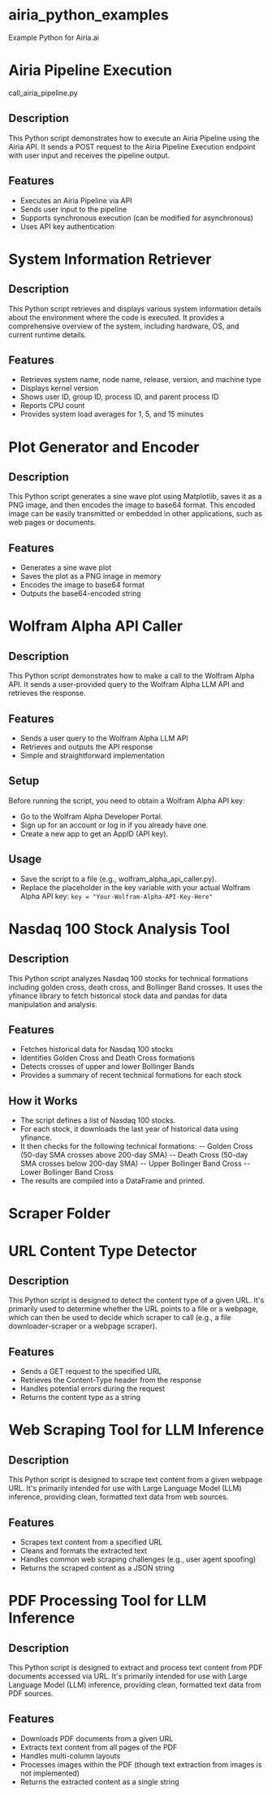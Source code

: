 # airia_python_examples
Example Python for Airia.ai

# Airia Pipeline Execution
call_airia_pipeline.py  
  
## Description
This Python script demonstrates how to execute an Airia Pipeline using the Airia API. It sends a POST request to the Airia Pipeline Execution endpoint with user input and receives the pipeline output.

## Features
- Executes an Airia Pipeline via API
- Sends user input to the pipeline
- Supports synchronous execution (can be modified for asynchronous)
- Uses API key authentication

# System Information Retriever
## Description
This Python script retrieves and displays various system information details about the environment where the code is executed. It provides a comprehensive overview of the system, including hardware, OS, and current runtime details.
  
## Features
- Retrieves system name, node name, release, version, and machine type
- Displays kernel version
- Shows user ID, group ID, process ID, and parent process ID
- Reports CPU count
- Provides system load averages for 1, 5, and 15 minutes

# Plot Generator and Encoder
## Description
This Python script generates a sine wave plot using Matplotlib, saves it as a PNG image, and then encodes the image to base64 format. This encoded image can be easily transmitted or embedded in other applications, such as web pages or documents.
  
## Features
- Generates a sine wave plot
- Saves the plot as a PNG image in memory
- Encodes the image to base64 format
- Outputs the base64-encoded string

# Wolfram Alpha API Caller
## Description
This Python script demonstrates how to make a call to the Wolfram Alpha API. It sends a user-provided query to the Wolfram Alpha LLM API and retrieves the response.
  
## Features
- Sends a user query to the Wolfram Alpha LLM API
- Retrieves and outputs the API response
- Simple and straightforward implementation
  
## Setup
Before running the script, you need to obtain a Wolfram Alpha API key:
- Go to the Wolfram Alpha Developer Portal.
- Sign up for an account or log in if you already have one.
- Create a new app to get an AppID (API key).
  
## Usage
- Save the script to a file (e.g., wolfram_alpha_api_caller.py).
- Replace the placeholder in the key variable with your actual Wolfram Alpha API key:
```key = "Your-Wolfram-Alpha-API-Key-Here"```
  
# Nasdaq 100 Stock Analysis Tool
## Description
This Python script analyzes Nasdaq 100 stocks for technical formations including golden cross, death cross, and Bollinger Band crosses. It uses the yfinance library to fetch historical stock data and pandas for data manipulation and analysis.
  
## Features
- Fetches historical data for Nasdaq 100 stocks
- Identifies Golden Cross and Death Cross formations
- Detects crosses of upper and lower Bollinger Bands
- Provides a summary of recent technical formations for each stock

## How it Works
- The script defines a list of Nasdaq 100 stocks.
- For each stock, it downloads the last year of historical data using yfinance.
- It then checks for the following technical formations:
-- Golden Cross (50-day SMA crosses above 200-day SMA)
-- Death Cross (50-day SMA crosses below 200-day SMA)
-- Upper Bollinger Band Cross
-- Lower Bollinger Band Cross
- The results are compiled into a DataFrame and printed.

# Scraper Folder
  
# URL Content Type Detector
## Description
This Python script is designed to detect the content type of a given URL. It's primarily used to determine whether the URL points to a file or a webpage, which can then be used to decide which scraper to call (e.g., a file downloader-scraper or a webpage scraper).  
  
## Features
- Sends a GET request to the specified URL  
- Retrieves the Content-Type header from the response  
- Handles potential errors during the request  
- Returns the content type as a string  
  
# Web Scraping Tool for LLM Inference
## Description
This Python script is designed to scrape text content from a given webpage URL. It's primarily intended for use with Large Language Model (LLM) inference, providing clean, formatted text data from web sources.  
  
## Features  
- Scrapes text content from a specified URL  
- Cleans and formats the extracted text  
- Handles common web scraping challenges (e.g., user agent spoofing)  
- Returns the scraped content as a JSON string

# PDF Processing Tool for LLM Inference
## Description
This Python script is designed to extract and process text content from PDF documents accessed via URL. It's primarily intended for use with Large Language Model (LLM) inference, providing clean, formatted text data from PDF sources.  
  
## Features  
- Downloads PDF documents from a given URL  
- Extracts text content from all pages of the PDF  
- Handles multi-column layouts  
- Processes images within the PDF (though text extraction from images is not implemented)  
- Returns the extracted content as a single string  

